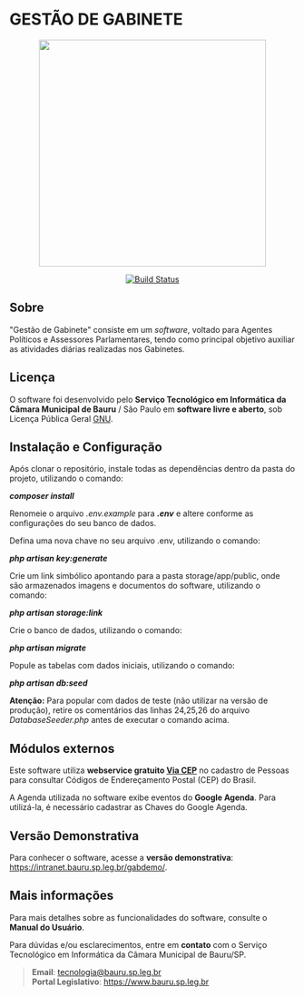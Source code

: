 # GESTÃO DE GABINETE

<p align="center"><img src="https://github.com/tecnologiacmbbauru/gestaodegabinete/blob/main/public/utils/gab-git.png" width="400"></p>

<p align="center">
    <a href="https://travis-ci.org/laravel/framework"><img src="https://travis-ci.org/laravel/framework.svg" alt="Build Status"></a>
</p>

## Sobre

"Gestão de Gabinete" consiste em um <i>software</i>, voltado para Agentes Políticos e Assessores Parlamentares, tendo como principal objetivo auxiliar as atividades diárias realizadas nos Gabinetes.

## Licença
O software foi desenvolvido pelo **Serviço Tecnológico em Informática da Câmara Municipal de Bauru** / São Paulo em **software livre e aberto**, sob Licença Pública Geral [GNU](http://www.gnu.org/licenses/).

## Instalação e Configuração
Após clonar o repositório, instale todas as dependências dentro da pasta do projeto, utilizando o comando:

**<i>composer install</i>**

Renomeie o arquivo <i>.env.example</i> para **<i>.env</i>** e altere conforme as configurações do seu banco de dados.

Defina uma nova chave no seu arquivo .env, utilizando o comando:

**<i>php artisan key:generate</i>**

Crie um link simbólico apontando para a pasta storage/app/public, onde são armazenados imagens e documentos do software, utilizando o comando:

**<i>php artisan storage:link</i>**

Crie o banco de dados, utilizando o comando:

**<i>php artisan migrate</i>**

Popule as tabelas com dados iniciais, utilizando o comando:

**<i>php artisan db:seed</i>**

<b>Atenção:</b> Para popular com dados de teste (não utilizar na versão de produção), retire os comentários das linhas 24,25,26 do arquivo <i>DatabaseSeeder.php</i> antes de executar o comando acima.

## Módulos externos
Este software utiliza **webservice gratuito <a href="https://viacep.com.br/">Via CEP</a>** no cadastro de Pessoas para consultar Códigos de Endereçamento Postal (CEP) do Brasil.

A Agenda utilizada no software exibe eventos do **Google Agenda**. Para utilizá-la, é necessário cadastrar as Chaves do Google Agenda.

## Versão Demonstrativa
Para conhecer o software, acesse a **versão demonstrativa**: https://intranet.bauru.sp.leg.br/gabdemo/.

## Mais informações
Para mais detalhes sobre as funcionalidades do software, consulte o **Manual do Usuário**.

Para  dúvidas  e/ou  esclarecimentos, entre  em **contato**  com  o Serviço  Tecnológico  em  Informática da Câmara  Municipal  de Bauru/SP. 

>**Email**: tecnologia@bauru.sp.leg.br  
>**Portal Legislativo**: https://www.bauru.sp.leg.br

